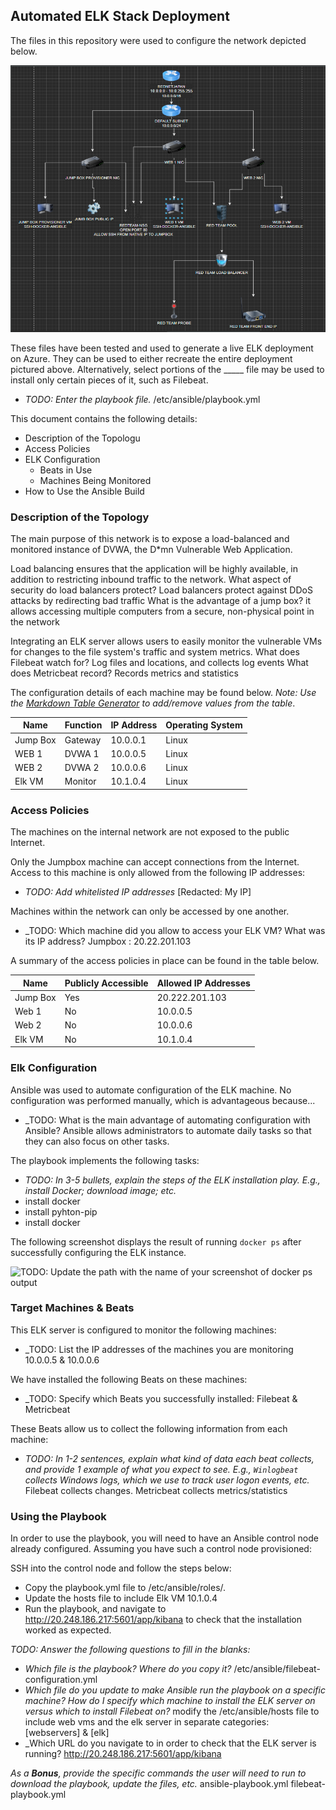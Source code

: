 ## Automated ELK Stack Deployment

The files in this repository were used to configure the network depicted below.

![Network Diagram](Images/networkdiagram.png)

These files have been tested and used to generate a live ELK deployment on Azure. They can be used to either recreate the entire deployment pictured above. Alternatively, select portions of the _____ file may be used to install only certain pieces of it, such as Filebeat.

  - _TODO: Enter the playbook file._  /etc/ansible/playbook.yml

This document contains the following details:
- Description of the Topologu
- Access Policies
- ELK Configuration
  - Beats in Use
  - Machines Being Monitored
- How to Use the Ansible Build


### Description of the Topology

The main purpose of this network is to expose a load-balanced and monitored instance of DVWA, the D*mn Vulnerable Web Application.

Load balancing ensures that the application will be highly available, in addition to restricting inbound traffic to the network.
What aspect of security do load balancers protect? Load balancers protect against DDoS attacks by redirecting bad traffic
What is the advantage of a jump box? it allows accessing multiple computers from a secure, non-physical point in the network

Integrating an ELK server allows users to easily monitor the vulnerable VMs for changes to the file system's traffic and system metrics.
What does Filebeat watch for? Log files and locations, and collects log events
What does Metricbeat record? Records metrics and statistics

The configuration details of each machine may be found below.
_Note: Use the [Markdown Table Generator](http://www.tablesgenerator.com/markdown_tables) to add/remove values from the table_.

| Name     | Function | IP Address | Operating System |
|----------|----------|------------|------------------|
| Jump Box | Gateway | 10.0.0.1 | Linux |
| WEB 1       |  DVWA 1 |  10.0.0.5 | Linux |
| WEB 2      |  DVWA 2 |  10.0.0.6 | Linux |
| Elk VM     |  Monitor |  10.1.0.4  | Linux |

### Access Policies

The machines on the internal network are not exposed to the public Internet. 

Only the Jumpbox machine can accept connections from the Internet. Access to this machine is only allowed from the following IP addresses:
- _TODO: Add whitelisted IP addresses_ [Redacted: My IP]

Machines within the network can only be accessed by one another.
- _TODO: Which machine did you allow to access your ELK VM? What was its IP address? Jumpbox : 20.22.201.103

A summary of the access policies in place can be found in the table below.

| Name     | Publicly Accessible | Allowed IP Addresses |
|----------|---------------------|----------------------|
| Jump Box | Yes  |  20.222.201.103  |
|  Web 1  |   No   |  10.0.0.5  |
|  Web 2 |    No   | 10.0.0.6  |
| Elk VM  |   No   | 10.1.0.4   |

### Elk Configuration

Ansible was used to automate configuration of the ELK machine. No configuration was performed manually, which is advantageous because...
- _TODO: What is the main advantage of automating configuration with Ansible?
	Ansible allows administrators to automate daily tasks so that they can also focus on other tasks.

The playbook implements the following tasks:
- _TODO: In 3-5 bullets, explain the steps of the ELK installation play. E.g., install Docker; download image; etc._
- install docker
- install pyhton-pip
- install docker

The following screenshot displays the result of running `docker ps` after successfully configuring the ELK instance.


![TODO: Update the path with the name of your screenshot of docker ps output](Scripts/Images/docker-ps.png)

### Target Machines & Beats
This ELK server is configured to monitor the following machines:
- _TODO: List the IP addresses of the machines you are monitoring 10.0.0.5 & 10.0.0.6

We have installed the following Beats on these machines:
- _TODO: Specify which Beats you successfully installed: Filebeat & Metricbeat
	

These Beats allow us to collect the following information from each machine:
- _TODO: In 1-2 sentences, explain what kind of data each beat collects, and provide 1 example of what you expect to see. E.g., `Winlogbeat` collects Windows logs, which we use to track user logon events, etc._
	Filebeat collects changes. Metricbeat collects metrics/statistics

### Using the Playbook
In order to use the playbook, you will need to have an Ansible control node already configured. Assuming you have such a control node provisioned: 

SSH into the control node and follow the steps below:
- Copy the playbook.yml file to /etc/ansible/roles/.
- Update the hosts file to include Elk VM 10.1.0.4
- Run the playbook, and navigate to http://20.248.186.217:5601/app/kibana to check that the installation worked as expected.

_TODO: Answer the following questions to fill in the blanks:_
- _Which file is the playbook? Where do you copy it?_ /etc/ansible/filebeat-configuration.yml
- _Which file do you update to make Ansible run the playbook on a specific machine? How do I specify which machine to install the ELK server on versus which to install Filebeat on?_ modify the /etc/ansible/hosts file to include web vms and the elk server in separate categories: [webservers] & [elk]
- _Which URL do you navigate to in order to check that the ELK server is running?   http://20.248.186.217:5601/app/kibana

_As a **Bonus**, provide the specific commands the user will need to run to download the playbook, update the files, etc._ ansible-playbook.yml filebeat-playbook.yml

